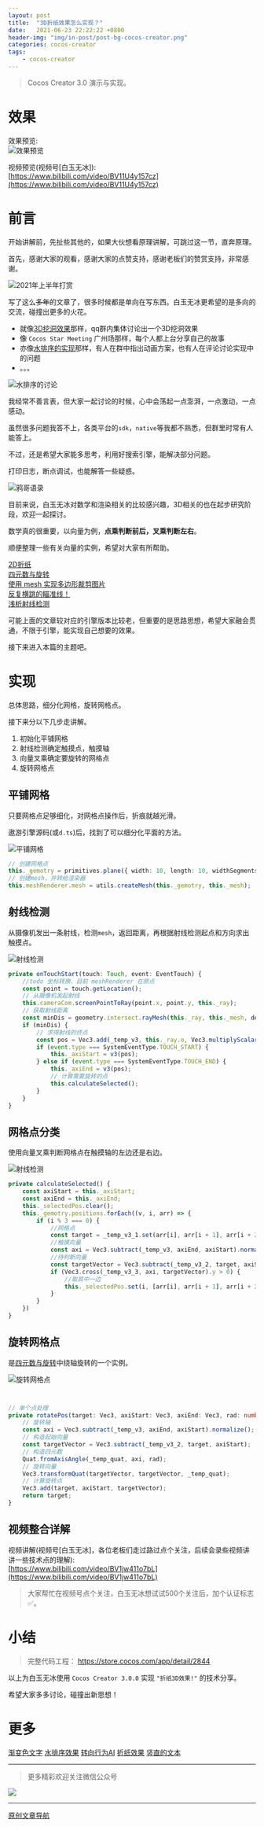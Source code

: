 ```yaml
---
layout: post
title:  "3D折纸效果怎么实现？"
date:   2021-06-23 22:22:22 +0800
header-img: "img/in-post/post-bg-cocos-creator.png"
categories: cocos-creator
tags:
    - cocos-creator
---
```


> Cocos Creator 3.0 演示与实现。  

# 效果

效果预览:  
![效果预览](/img/in-post/202106/23-01.gif)    


视频预览(视频号[白玉无冰]):  
[https://www.bilibili.com/video/BV11U4y157cz](https://www.bilibili.com/video/BV11U4y157cz)


# 前言

开始讲解前，先扯些其他的，如果大伙想看原理讲解，可跳过这一节，直奔原理。  

首先，感谢大家的观看，感谢大家的点赞支持，感谢老板们的赞赏支持，非常感谢。     

![2021年上半年打赏](/img/in-post/202106/23-02.gif)    

写了这么~~多年~~的文章了，很多时候都是单向在写东西。白玉无冰更希望的是多向的交流，碰撞出更多的火花。  

- 就像[3D挖洞效果](https://mp.weixin.qq.com/s/LJCdpdiRn9vZe83pf3ysUg)那样，qq群内集体讨论出一个3D挖洞效果
- 像 `Cocos Star Meeting` 广州场那样，每个人都上台分享自己的故事
- 亦像[水排序的实现](https://mp.weixin.qq.com/s/DXl7_rvI5fS3Fg-OmHvgmg)那样，有人在群中指出动画方案，也有人在评论讨论实现中的问题
- 。。。

![水排序的讨论](/img/in-post/202106/23-03.png)    

我经常不善言表，但大家一起讨论的时候，心中会荡起一点澎湃，一点激动，一点感动。   

虽然很多问题我答不上，各类平台的`sdk`，`native`等我都不熟悉，但群里时常有人能答上。  

不过，还是希望大家能多思考，利用好搜索引擎，能解决部分问题。

打印日志，断点调试，也能解答一些疑惑。  

![鸦哥语录](/img/in-post/202106/23-04.png)    

目前来说，白玉无冰对数学和渲染相关的比较感兴趣，3D相关的也在起步研究阶段，欢迎一起探讨。  

数学真的很重要，以向量为例，**点乘判断前后，叉乘判断左右**。  

顺便整理一些有关向量的实例，希望对大家有所帮助。  

[2D折纸](https://mp.weixin.qq.com/s/1guPBbKkG6iWCcWa_uz6CQ)   
[四元数与旋转](https://mp.weixin.qq.com/s/zwF5PcR96gazP1k-IzXEPg)      
[使用 mesh 实现多边形裁剪图片](https://mp.weixin.qq.com/s/r1IEcFXdy4O2Fn4IPs1m_w)    
[反复横跳的瞄准线！](https://mp.weixin.qq.com/s/-zh_4SEd_QMk56T0yE01hQ)   
[浅析射线检测](https://mp.weixin.qq.com/s/ATbpJNKromv17ke1cWgDDw)   

可能上面的文章较对应的引擎版本比较老，但重要的是思路思想，希望大家融会贯通，不限于引擎，能实现自己想要的效果。     

接下来进入本篇的主题吧。  

# 实现

总体思路，细分化网格，旋转网格点。  

接下来分以下几步走讲解。  
1. 初始化平铺网格
2. 射线检测确定触摸点，触摸轴
3. 向量叉乘确定要旋转的网格点
4. 旋转网格点


## 平铺网格

只要网格点足够细化，对网格点操作后，折痕就越光滑。  

遨游引擎源码(或`d.ts`)后，找到了可以细分化平面的方法。  

![平铺网格](/img/in-post/202106/23-05.png)    

```ts
// 创建网格点
this._gemotry = primitives.plane({ width: 10, length: 10, widthSegments: 99, lengthSegments: 99 });
// 创建mesh，并转给渲染器
this.meshRenderer.mesh = utils.createMesh(this._gemotry, this._mesh);

```

## 射线检测

从摄像机发出一条射线，检测`mesh`，返回距离，再根据射线检测起点和方向求出触摸点。  

![射线检测](/img/in-post/202106/23-06.png)    

```ts
private onTouchStart(touch: Touch, event: EventTouch) {
    //todo 坐标转换，目前 meshRenderer 在原点
    const point = touch.getLocation();
    // 从摄像机发起射线
    this.cameraCom.screenPointToRay(point.x, point.y, this._ray);
    // 获取射线距离
    const minDis = geometry.intersect.rayMesh(this._ray, this._mesh, deOpt)
    if (minDis) {
        // 求得射线的终点
        const pos = Vec3.add(_temp_v3, this._ray.o, Vec3.multiplyScalar(_temp_v3, this._ray.d, minDis));
        if (event.type === SystemEventType.TOUCH_START) {
            this._axiStart = v3(pos);
        } else if (event.type === SystemEventType.TOUCH_END) {
            this._axiEnd = v3(pos);
            // 计算需要旋转的点
            this.calculateSelected();
        }
    } 
}
```

## 网格点分类

使用向量叉乘判断网格点在触摸轴的左边还是右边。  


![射线检测](/img/in-post/202106/23-07.png)    

```ts
private calculateSelected() {
    const axiStart = this._axiStart;
    const axiEnd = this._axiEnd;
    this._selectedPos.clear();
    this._gemotry.positions.forEach((v, i, arr) => {
        if (i % 3 === 0) {
            //网格点
            const target = _temp_v3_1.set(arr[i], arr[i + 1], arr[i + 2]);
            //触摸向量
            const axi = Vec3.subtract(_temp_v3, axiEnd, axiStart).normalize();
            //待判断向量
            const targetVector = Vec3.subtract(_temp_v3_2, target, axiStart);
            if (Vec3.cross(_temp_v3_3, axi, targetVector).y > 0) {
                //取其中一边
                this._selectedPos.set(i, [arr[i], arr[i + 1], arr[i + 2]]);
            }
        }
    })
}
```

## 旋转网格点

是[四元数与旋转](https://mp.weixin.qq.com/s/zwF5PcR96gazP1k-IzXEPg)中绕轴旋转的一个实例。  

![旋转网格点](/img/in-post/202106/23-08.png)    

```ts


// 单个点处理
private rotatePos(target: Vec3, axiStart: Vec3, axiEnd: Vec3, rad: number) {
    // 旋转轴
    const axi = Vec3.subtract(_temp_v3, axiEnd, axiStart).normalize();
    // 构造起始向量
    const targetVector = Vec3.subtract(_temp_v3_2, target, axiStart);
    // 构造四元数
    Quat.fromAxisAngle(_temp_quat, axi, rad);
    // 旋转向量
    Vec3.transformQuat(targetVector, targetVector, _temp_quat);
    // 计算旋转点
    Vec3.add(target, axiStart, targetVector);
    return target;
}
```



## 视频整合详解

视频讲解(视频号[白玉无冰]，各位老板们走过路过点个关注，后续会录些视频讲讲一些技术点的理解):  
[https://www.bilibili.com/video/BV1jw411o7bL](https://www.bilibili.com/video/BV1jw411o7bL)

> 大家帮忙在视频号点个关注，白玉无冰想试试500个关注后，加个认证标志✅。  

# 小结

> 完整代码工程： https://store.cocos.com/app/detail/2844

以上为白玉无冰使用 `Cocos Creator 3.0.0` 实现 `"折纸3D效果!"` 的技术分享。 

希望大家多多讨论，碰撞出新思想！  

# 更多
[渐变色文字](https://mp.weixin.qq.com/s/WUpppo1Db_pQTlaqpRQaTw)
[水排序效果](https://mp.weixin.qq.com/s/DXl7_rvI5fS3Fg-OmHvgmg) 
[转向行为AI](https://mp.weixin.qq.com/s/TOAfkeNBDb6NdOqRqzJhwQ) 
[折纸效果](https://mp.weixin.qq.com/s/1guPBbKkG6iWCcWa_uz6CQ) 
[竖直的文本](https://mp.weixin.qq.com/s/tMT9ZMFvYf9QoIdWaL8fOQ) 



---

> 更多精彩欢迎关注微信公众号

![](/img/qrcode.jpg)  

---  

<!-- [原文链接](https://mp.weixin.qq.com/s/Ht0kIbaeBEds_wUeUlu8JQ)     -->
[原创文章导航](https://mp.weixin.qq.com/s/Ht0kIbaeBEds_wUeUlu8JQ)   